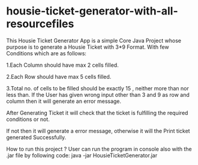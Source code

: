 # housie-ticket-generator-with-all-resourcefiles

This Housie Ticket Generator App is a simple Core Java Project whose purpose is to generate a Housie Ticket with 3*9 Format. With few Conditions which are as follows:

1.Each Column should have max 2 cells filled.

2.Each Row should have max 5 cells filled.

3.Total no. of cells to be filled should be exactly 15 , neither more than nor less than. If the User has given wrong input other than 3 and 9 as row and column then it will generate an error message.

After Generating Ticket it will check that the ticket is fulfilling the required conditions or not.

If not then it will generate a error message, otherwise it will the Print ticket generated Successfully.

How to run this project ?
User can run the program in console also with the .jar file by following code:
java -jar HousieTicketGenerator.jar
